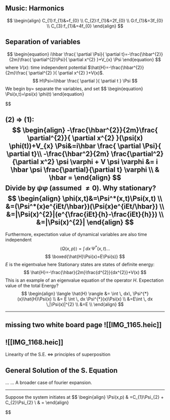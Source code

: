 ## Music: Harmonics
$$
\begin{align}
C_{1}:f_{1}&=f_{0} \\
C_{2}:f_{1}&=2f_{0} \\
G:f_{1}&=3f_{0} \\
C_{3}:f_{1}&=4f_{0}
\end{align}
$$
## Separation of variables

$$
\begin{equation}
i\hbar \frac{ \partial \Psi}{ \partial t}=-\frac{\hbar^{2}}{2m}\frac{ \partial^{2}\Psi}{ \partial x^{2} }+V_{x} \Psi
\end{equation}
$$
where
	$V(x)$: time independent potential
	$\hat{H}=-\frac{\hbar^{2}}{2m}\frac{ \partial^{2} }{ \partial x^{2} }+V(x)$.
$$
H\Psi=i\hbar \frac{ \partial  }{ \partial t } \Psi
$$
We begin by= separate the variables, and set
$$
\begin{equation}
\Psi(x,t)=\psi(x) \phi(t)
\end{equation} 

$$

(2) $\Rightarrow$ (1):
$$
\begin{align}
-\frac{\hbar^{2}}{2m}\frac{ \partial^{2}}{ \partial x^{2} }(\psi(x) \phi(t))+V_{x} \Psi&=i\hbar \frac{ \partial \Psi}{ \partial t}\\
-\frac{\hbar^2}{2m} \frac{\partial^2}{\partial x^2} \psi \varphi + V \psi \varphi &= i \hbar \psi \frac{\partial}{\partial t} \varphi \\
 & \hbar =
\end{align}
$$
Divide by $\psi \varphi$ (assumed $\neq 0$).
Why stationary?
$$
\begin{align}
\phi(x,t)&=\Psi^*(x,t)\Psi(x,t) \\
&=(\Psi^*(x)e^{iEt/\hbar})(\Psi(x)e^{iEt/\hbar}) \\
&=|\Psi(x)^{2}|(e^{\frac{iEt}{h}-\frac{iEt}{h}}) \\
&=|\Psi(x)^{2}|
\end{align}
$$
---
Furthermore, expectation value of dynamical variables are also time independent
$$
\langle Q(x,p)\rangle=\int \, dx \,\Psi^* (x,t)
\dots
$$
$$
\boxed{\hat{H}\Psi(x)=E\Psi(s)}
$$
$E$ is the eigentvalue here
Stationary states are states of definite energy:
$$
\hat{H}=-\frac{\hbar}{2m}\frac{d^{2}}{dx^{2}}+V(x)
$$
This is an example of an eigenvalue equation of the operator $H$.
Expectation value of the total Energy?
$$
\begin{align}
\langle \hat{H} \rangle &= \int \, dx\, \Psi^{*}(x)\hat{H}\Psi(x) \\
&= E \int  \, dx \Psi^{*}(x)\Psi(x) \\
&=E\int  \, dx \,|\Psi(x)|^{2} \\
&=E \\
\end{align}
$$

---------
missing two white board page
![[IMG_1165.heic]]
---
![[IMG_1168.heic]]
---
Linearity of the S.E. $\Longleftrightarrow$ principles of superposition
## General Solution of the S. Equation
...
...
A broader case of fourier expansion.

---
Suppose the system initiates at 
$$
\begin{align}
\Psi(x,p) & =C_{1}\Psi_{2} + C_{2}\Psi_{2} \\
 & = 
\end{align}

$$


